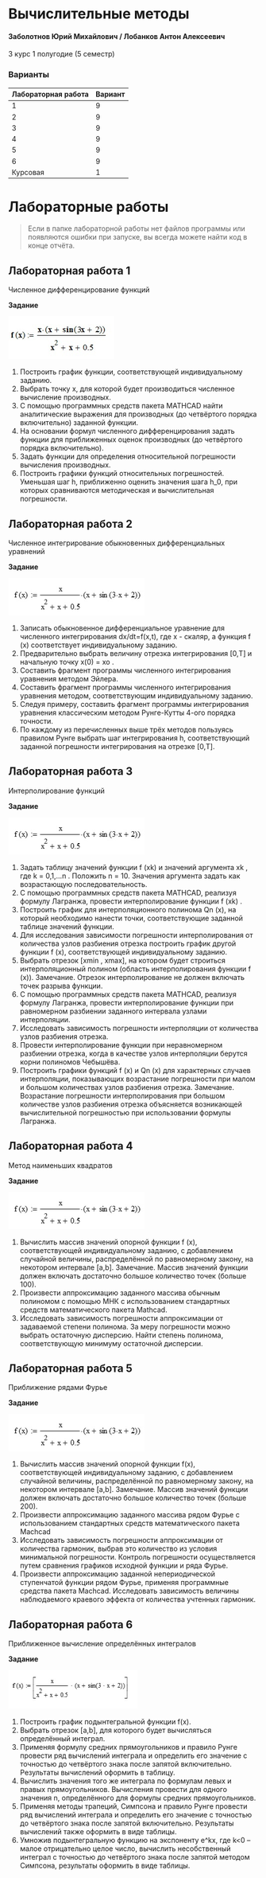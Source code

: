 # Вычислительные методы

#### Заболотнов Юрий Михайлович / Лобанков Антон Алексеевич

3 курс 1 полугодие (5 семестр)

### Варианты

| Лабораторная работа | Вариант |
| :------------------ | :------ |
| 1                   | 9       |
| 2                   | 9       |
| 3                   | 9       |
| 4                   | 9       |
| 5                   | 9       |
| 6                   | 9       |
| Курсовая                   | 1       |

# Лабораторные работы

> Если в папке лабораторной работы нет файлов программы или появляются ошибки при запуске, вы всегда можете найти код в конце отчёта.

## Лабораторная работа 1

Численное дифференцирование функций

**Задание**

![Задание](https://github.com/SSAU-gilera/bachelor-5-methods/blob/main/src/img-task-1.jpg)

1. Построить график функции, соответствующей индивидуальному заданию.
2. Выбрать точку x, для которой будет производиться численное вычисление производных.
3. С помощью программных средств пакета MATHCAD найти аналитические выражения для производных (до четвёртого порядка включительно) заданной функции.
4. На основании формул численного дифференцирования задать функции для приближенных оценок производных (до четвёртого порядка включительно).
5. Задать функции для определения относительной погрешности вычисления производных.
6. Построить графики функций относительных погрешностей. Уменьшая шаг h, приближенно оценить значения шага h_0, при которых сравниваются методическая и вычислительная погрешности.

## Лабораторная работа 2

Численное интегрирование обыкновенных дифференциальных уравнений

**Задание**

![Задание](https://github.com/SSAU-gilera/bachelor-5-methods/blob/main/src/img-task-2.jpg)

1. Записать обыкновенное дифференциальное уравнение для численного
   интегрирования dx/dt=f(x,t), где x - скаляр, а функция f (x) соответствует индивидуальному заданию.
2. Предварительно выбрать величину отрезка интегрирования [0,T] и
   начальную точку x(0) = xo .
3. Составить фрагмент программы численного интегрирования уравнения методом Эйлера.
4. Составить фрагмент программы численного интегрирования уравнения методом, соответствующим индивидуальному заданию.
5. Следуя примеру, составить фрагмент программы
   интегрирования уравнения классическим методом Рунге-Кутты 4-ого
   порядка точности.
6. По каждому из перечисленных выше трёх методов пользуясь правилом
   Рунге выбрать шаг интегрирования h, соответствующий заданной
   погрешности интегрирования на отрезке [0,T].

## Лабораторная работа 3

Интерполирование функций

**Задание**

![Задание](https://github.com/SSAU-gilera/bachelor-5-methods/blob/main/src/img-task-2.jpg)

1. Задать таблицу значений функции f (xk) и значений аргумента xk , где k = 0,1,...n . Положить n = 10. Значения аргумента задать как возрастающую последовательность.
2. С помощью программных средств пакета MATHCAD, реализуя формулу Лагранжа, провести интерполирование функции f (xk) .
3. Построить график для интерполяционного полинома Qn (x), на который необходимо нанести точки, соответствующие заданной таблице значений функции.
4. Для исследования зависимости погрешности интерполирования от количества узлов разбиения отрезка построить график другой функции f (x), соответствующей индивидуальному заданию.
5. Выбрать отрезок [xmin , xmax], на котором будет строиться интерполяционный полином (область интерполирования функции f (x)).
   Замечание. Отрезок интерполирование не должен включать точек разрыва функции.
6. С помощью программных средств пакета MATHCAD, реализуя формулу Лагранжа, провести интерполирование функции при равномерном разбиении заданного интервала узлами интерполяции.
7. Исследовать зависимость погрешности интерполяции от количества узлов разбиения отрезка.
8. Провести интерполирование функции при неравномерном разбиении отрезка, когда в качестве узлов интерполяции берутся корни полиномов Чебышёва.
9. Построить графики функций f (x) и Qn (x) для характерных случаев интерполяции, показывающих возрастание погрешности при малом и большом количествах узлов разбиения отрезка.
   Замечание. Возрастание погрешности интерполирования при большом количестве узлов разбиения отрезка объясняется возникающей вычислительной погрешностью при использовании формулы Лагранжа.

## Лабораторная работа 4

Метод наименьших квадратов

**Задание**

![Задание](https://github.com/SSAU-gilera/bachelor-5-methods/blob/main/src/img-task-2.jpg)

1. Вычислить массив значений опорной функции f (x), соответствующей индивидуальному заданию, с добавлением случайной величины, распределённой по равномерному закону, на некотором интервале [a,b].
   Замечание. Массив значений функции должен включать достаточно большое количество точек (больше 100).
2. Произвести аппроксимацию заданного массива обычным полиномом с помощью МНК с использованием стандартных средств математического пакета Mathcad.
3. Исследовать зависимость погрешности аппроксимации от задаваемой степени полинома. За меру погрешности можно выбрать остаточную дисперсию. Найти степень полинома, соответствующую минимуму остаточной дисперсии.

## Лабораторная работа 5

Приближение рядами Фурье

**Задание**

![Задание](https://github.com/SSAU-gilera/bachelor-5-methods/blob/main/src/img-task-2.jpg)

1. Вычислить массив значений опорной функции f(x), соответствующей индивидуальному заданию, с добавлением случайной величины, распределённой по равномерному закону, на некотором интервале [a,b].
   Замечание. Массив значений функции должен включать достаточно большое количество точек (больше 200).
2. Произвести аппроксимацию заданного массива рядом Фурье с использованием стандартных средств математического пакета Machcad
3. Исследовать зависимость погрешности аппроксимации от количества гармоник, выбрав это количество из условия минимальной погрешности. Контроль погрешности осуществляется путем сравнения графиков исходной функции и ряда Фурье.
4. Произвести аппроксимацию заданной непериодической ступенчатой функции рядом Фурье, применяя программные средства пакета Machcad. Исследовать зависимость величины наблюдаемого краевого эффекта от количества учтенных гармоник.

## Лабораторная работа 6

Приближенное вычисление определённых интегралов

**Задание**

![Задание](https://github.com/SSAU-gilera/bachelor-5-methods/blob/main/src/img-task-6.jpg)

1. Построить график подынтегральной функции f(x).
2. Выбрать отрезок [a,b], для которого будет вычисляться определённый интеграл.
3. Применяя формулу средних прямоугольников и правило Рунге провести ряд вычислений интеграла и определить его значение с точностью до четвёртого знака после запятой включительно. Результаты вычислений оформить в таблицу.
4. Вычислить значения того же интеграла по формулам левых и правых прямоугольников. Вычисления провести для одного значения n, определённого для формулы средних прямоугольников.
5. Применяя методы трапеций, Симпсона и правило Рунге провести ряд вычислений интеграла и определить его значение с точностью до четвёртого знака после запятой включительно. Результаты вычислений также оформить в виде таблицы.
6. Умножив подынтегральную функцию на экспоненту e^kx, где k<0 – малое отрицательно целое число, вычислить несобственный интеграл с точностью до четвёртого знака после запятой методом Симпсона, результаты оформить в виде таблицы.
